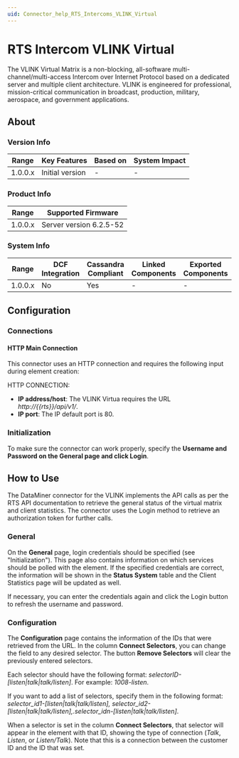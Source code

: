 ```yaml
---
uid: Connector_help_RTS_Intercoms_VLINK_Virtual
---
```


# RTS Intercom VLINK Virtual

The VLINK Virtual Matrix is a non-blocking, all-software multi-channel/multi-access Intercom over Internet Protocol based on a dedicated server and multiple client architecture. VLINK is engineered for professional, mission-critical communication in broadcast, production, military, aerospace, and government applications.

## About

### Version Info

| **Range** | **Key Features** | **Based on** | **System Impact** |
|-----------|------------------|--------------|-------------------|
| 1.0.0.x   | Initial version  | \-           | \-                |

### Product Info

| **Range** | **Supported Firmware**  |
|-----------|-------------------------|
| 1.0.0.x   | Server version 6.2.5-52 |

### System Info

| **Range** | **DCF Integration** | **Cassandra Compliant** | **Linked Components** | **Exported Components** |
|-----------|---------------------|-------------------------|-----------------------|-------------------------|
| 1.0.0.x   | No                  | Yes                     | \-                    | \-                      |

## Configuration

### Connections

#### HTTP Main Connection

This connector uses an HTTP connection and requires the following input during element creation:

HTTP CONNECTION:

- **IP address/host**: The VLINK Virtua requires the URL *http://{{rts}}/api/v1/*.
- **IP port**: The IP default port is 80.

### Initialization

To make sure the connector can work properly, specify the **Username and Password on the General page and click Login**.

## How to Use

The DataMiner connector for the VLINK implements the API calls as per the RTS API documentation to retrieve the general status of the virtual matrix and client statistics. The connector uses the Login method to retrieve an authorization token for further calls.

### General

On the **General** page, login credentials should be specified (see "Initialization"). This page also contains information on which services should be polled with the element. If the specified credentials are correct, the information will be shown in the **Status System** table and the Client Statistics page will be updated as well.

If necessary, you can enter the credentials again and click the Login button to refresh the username and password.

### Configuration

The **Configuration** page contains the information of the IDs that were retrieved from the URL. In the column **Connect Selectors**, you can change the field to any desired selector. The button **Remove Selectors** will clear the previously entered selectors.

Each selector should have the following format: *selectorID-\[listen\|talk\|talk/listen\]*. For example: *1008-listen*.

If you want to add a list of selectors, specify them in the following format: *selector_id1-\[listen\|talk\|talk/listen\], selector_id2-\[listen\|talk\|talk/listen\],.selector_idn-\[listen\|talk\|talk/listen\]*.

When a selector is set in the column **Connect Selectors**, that selector will appear in the element with that ID, showing the type of connection (*Talk*, *Listen*, or *Listen/Talk*). Note that this is a connection between the customer ID and the ID that was set.
